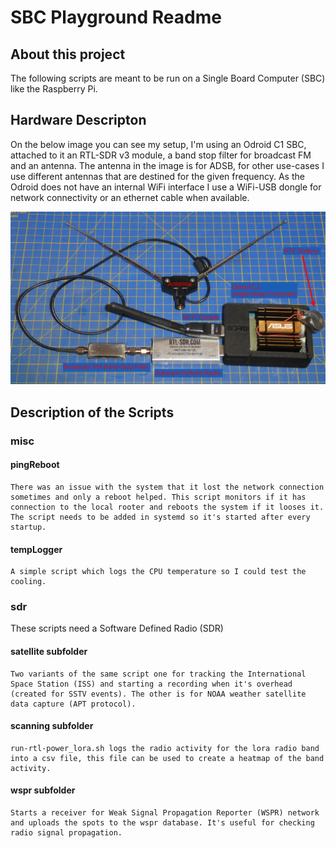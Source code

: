 # SBC Playground Readme
## About this project
The following scripts are meant to be run on a Single Board Computer (SBC) like the Raspberry Pi.

## Hardware Descripton

On the below image you can see my setup, I'm using an Odroid C1 SBC, attached to it an RTL-SDR v3 module, a band stop filter for broadcast FM and an antenna.
The antenna in the image is for ADSB, for other use-cases I use different antennas that are destined for the given frequency.
As the Odroid does not have an internal WiFi interface I use a WiFi-USB dongle for network connectivity or an ethernet cable when available.

<img src="img/hardwareImage.JPG" alt="hardware image" width="1000" height="auto">

## Description of the Scripts
### misc
#### pingReboot
    There was an issue with the system that it lost the network connection sometimes and only a reboot helped. This script monitors if it has connection to the local rooter and reboots the system if it looses it. The script needs to be added in systemd so it's started after every startup.

#### tempLogger
    A simple script which logs the CPU temperature so I could test the cooling.

### sdr

These scripts need a Software Defined Radio (SDR)

#### satellite subfolder
    Two variants of the same script one for tracking the International Space Station (ISS) and starting a recording when it's overhead (created for SSTV events). The other is for NOAA weather satellite data capture (APT protocol).

#### scanning subfolder
    run-rtl-power_lora.sh logs the radio activity for the lora radio band into a csv file, this file can be used to create a heatmap of the band activity.

#### wspr subfolder
    Starts a receiver for Weak Signal Propagation Reporter (WSPR) network and uploads the spots to the wspr database. It's useful for checking radio signal propagation.

